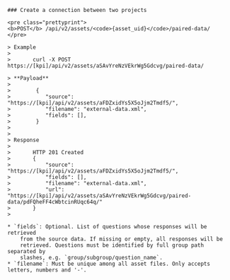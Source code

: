     ### Create a connection between two projects

    <pre class="prettyprint">
    <b>POST</b> /api/v2/assets/<code>{asset_uid}</code>/paired-data/
    </pre>

    > Example
    >
    >       curl -X POST https://[kpi]/api/v2/assets/aSAvYreNzVEkrWg5Gdcvg/paired-data/

    > **Payload**
    >
    >        {
    >           "source": "https://[kpi]/api/v2/assets/aFDZxidYs5X5oJjm2Tmdf5/",
    >           "filename": "external-data.xml",
    >           "fields": [],
    >        }
    >
    >
    > Response
    >
    >       HTTP 201 Created
    >       {
    >           "source": "https://[kpi]/api/v2/assets/aFDZxidYs5X5oJjm2Tmdf5/",
    >           "fields": [],
    >           "filename": "external-data.xml",
    >           "url": "https://[kpi]/api/v2/assets/aSAvYreNzVEkrWg5Gdcvg/paired-data/pdFQheFF4cWbtcinRUqc64q/"
    >       }
    >

    * `fields`: Optional. List of questions whose responses will be retrieved
        from the source data. If missing or empty, all responses will be
        retrieved. Questions must be identified by full group path separated by
        slashes, e.g. `group/subgroup/question_name`.
    * `filename`: Must be unique among all asset files. Only accepts letters, numbers and '-'.
